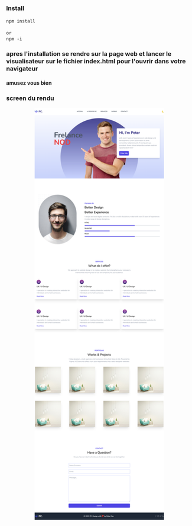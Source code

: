 ### Install 
```
npm install

or 
npm -i
```
### apres l'installation se rendre sur la page web et lancer le visualisateur sur le fichier index.html pour l'ouvrir dans votre navigateur 

#### amusez vous bien 

 


### screen du rendu 
<p align="center">
<img src="https://github.com/peter-centini/Tailwind-css/blob/main/screen.png" width="350" title="project img">
</p>